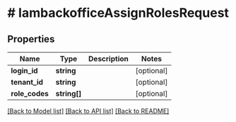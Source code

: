 # # IambackofficeAssignRolesRequest


## Properties 


Name | Type | Description | Notes
------------ | ------------- | ------------- | -------------
**login_id**| **string** |   | [optional]
**tenant_id**| **string** |   | [optional]
**role_codes**| **string[]** |   | [optional]


[[Back to Model list]](../../README.md#models) [[Back to API list]](../../README.md#endpoints) [[Back to README]](../../README.md)

